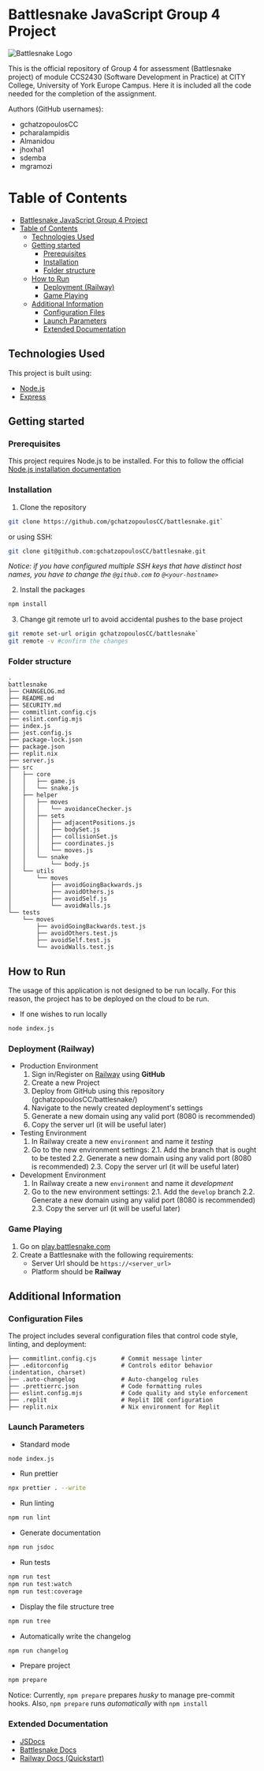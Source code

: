 # Battlesnake JavaScript Group 4 Project

![Battlesnake Logo](https://media.battlesnake.com/social/StarterSnakeGitHubRepos_JavaScript.png)

This is the official repository of Group 4 for assessment (Battlesnake project) of module CCS2430 (Software Development in Practice) at CITY College, University of York Europe Campus. Here it is included all the code needed for the completion of the assignment.

Authors (GitHub usernames):

- gchatzopoulosCC
- pcharalampidis
- Almanidou
- jhoxha1
- sdemba
- mgramozi

# Table of Contents

- [Battlesnake JavaScript Group 4 Project](#battlesnake-javascript-group-4-project)
- [Table of Contents](#table-of-contents)
  - [Technologies Used](#technologies-used)
  - [Getting started](#getting-started)
    - [Prerequisites](#prerequisites)
    - [Installation](#installation)
    - [Folder structure](#folder-structure)
  - [How to Run](#how-to-run)
    - [Deployment (Railway)](#deployment-railway)
    - [Game Playing](#game-playing)
  - [Additional Information](#additional-information)
    - [Configuration Files](#configuration-files)
    - [Launch Parameters](#launch-parameters)
    - [Extended Documentation](#extended-documentation)

## Technologies Used

This project is built using:

- [Node.js](https://nodejs.org/en/)
- [Express](https://expressjs.com/)

## Getting started

### Prerequisites

This project requires Node.js to be installed. For this to follow the official [Node.js installation documentation](https://nodejs.org/en/download)

### Installation

1. Clone the repository

```bash
git clone https://github.com/gchatzopoulosCC/battlesnake.git`
```

or using SSH:

```bash
git clone git@github.com:gchatzopoulosCC/battlesnake.git
```

_Notice: if you have configured multiple SSH keys that have distinct host names, you have to change the `@github.com` to `@<your-hostname>`_

2. Install the packages

```bash
npm install
```

3. Change git remote url to avoid accidental pushes to the base project

```bash
git remote set-url origin gchatzopoulosCC/battlesnake`
git remote -v #confirm the changes
```

### Folder structure

```
.
battlesnake
├── CHANGELOG.md
├── README.md
├── SECURITY.md
├── commitlint.config.cjs
├── eslint.config.mjs
├── index.js
├── jest.config.js
├── package-lock.json
├── package.json
├── replit.nix
├── server.js
├── src
│   ├── core
│   │   ├── game.js
│   │   └── snake.js
│   ├── helper
│   │   ├── moves
│   │   │   └── avoidanceChecker.js
│   │   ├── sets
│   │   │   ├── adjacentPositions.js
│   │   │   ├── bodySet.js
│   │   │   ├── collisionSet.js
│   │   │   ├── coordinates.js
│   │   │   └── moves.js
│   │   └── snake
│   │       └── body.js
│   └── utils
│       └── moves
│           ├── avoidGoingBackwards.js
│           ├── avoidOthers.js
│           ├── avoidSelf.js
│           └── avoidWalls.js
└── tests
    └── moves
        ├── avoidGoingBackwards.test.js
        ├── avoidOthers.test.js
        ├── avoidSelf.test.js
        └── avoidWalls.test.js
```

## How to Run

The usage of this application is not designed to be run locally. For this reason, the project has to be deployed on the cloud to be run.

- If one wishes to run locally

```bash
node index.js
```

### Deployment (Railway)

- Production Environment
  1.  Sign in/Register on [Railway](https://railway.com/) using **GitHub**
  2.  Create a new Project
  3.  Deploy from GitHub using this repository (gchatzopoulosCC/battlesnake/)
  4.  Navigate to the newly created deployment's settings
  5.  Generate a new domain using any valid port (8080 is recommended)
  6.  Copy the server url (it will be useful later)
- Testing Environment
  1.  In Railway create a new `environment` and name it _testing_
  2.  Go to the new environment settings:
      2.1. Add the branch that is ought to be tested
      2.2. Generate a new domain using any valid port (8080 is recommended)
      2.3. Copy the server url (it will be useful later)
- Development Environment
  1.  In Railway create a new `environment` and name it _development_
  2.  Go to the new environment settings:
      2.1. Add the `develop` branch
      2.2. Generate a new domain using any valid port (8080 is recommended)
      2.3. Copy the server url (it will be useful later)

### Game Playing

1. Go on [play.battlesnake.com](https://play.battlesnake.com)
2. Create a Battlesnake with the following requirements:
   - Server Url should be `https://<server_url>`
   - Platform should be **Railway**

## Additional Information

### Configuration Files

The project includes several configuration files that control code style, linting, and deployment:

```
├── commitlint.config.cjs       # Commit message linter
├── .editorconfig               # Controls editor behavior (indentation, charset)
├── .auto-changelog             # Auto-changelog rules
├── .prettierrc.json            # Code formatting rules
├── eslint.config.mjs           # Code quality and style enforcement
├── .replit                     # Replit IDE configuration
├── replit.nix                  # Nix environment for Replit
```

### Launch Parameters

- Standard mode

```bash
node index.js
```

- Run prettier

```bash
npx prettier . --write
```

- Run linting

```bash
npm run lint
```

- Generate documentation

```bash
npm run jsdoc
```

- Run tests

```bash
npm run test
npm run test:watch
npm run test:coverage
```

- Display the file structure tree

```bash
npm run tree
```

- Automatically write the changelog

```bash
npm run changelog
```

- Prepare project

```bash
npm prepare
```

Notice:
Currently, `npm prepare` prepares _husky_ to manage pre-commit hooks. Also, `npm prepare` runs _automatically_ with `npm install`

### Extended Documentation

- [JSDocs](https://jsdoc.app/)
- [Battlesnake Docs](https://docs.battlesnake.com/)
- [Railway Docs (Quickstart)](http://docs.railway.com/quick-start)
